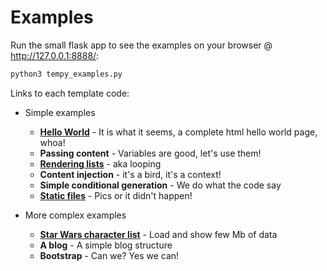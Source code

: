 # Examples
Run the small flask app to see the examples on your browser @ http://127.0.0.1:8888/:
```bash
python3 tempy_examples.py
```

Links to each template code:
- Simple examples
  - [**Hello World**](templates/hello_world.py) - It is what it seems, a complete html hello world page, whoa!
  - **Passing content** - Variables are good, let's use them!
  - [**Rendering lists**](templates/render_list) - aka looping
  - **Content injection** - it's a bird, it's a context!
  - **Simple conditional generation** - We do what the code say
  - [**Static files**](templates/static_files) - Pics or it didn't happen!

- More complex examples
  - [**Star Wars character list**](templates/star_wars.py) - Load and show few Mb of data
  - **A blog** - A simple blog structure
  - **Bootstrap** - Can we? Yes we can!
  
